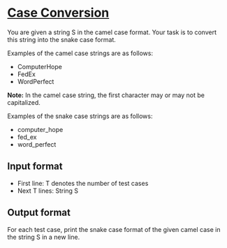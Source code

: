 # [Case Conversion][link]

You are given a string S in the camel case format. Your task is to convert this string into the snake case format.

Examples of the camel case strings are as follows:

- ComputerHope
- FedEx
- WordPerfect

**Note:** In the camel case string, the first character may or may not be capitalized.

Examples of the snake case strings are as follows:

- computer_hope
- fed_ex
- word_perfect

## Input format

- First line: T denotes the number of test cases
- Next T lines: String S

## Output format

For each test case, print the snake case format of the given camel case in the string S in a new line.

[link]: https://www.hackerearth.com/practice/basic-programming/implementation/basics-of-implementation/practice-problems/algorithm/case-conversion-d19fbcfe/
